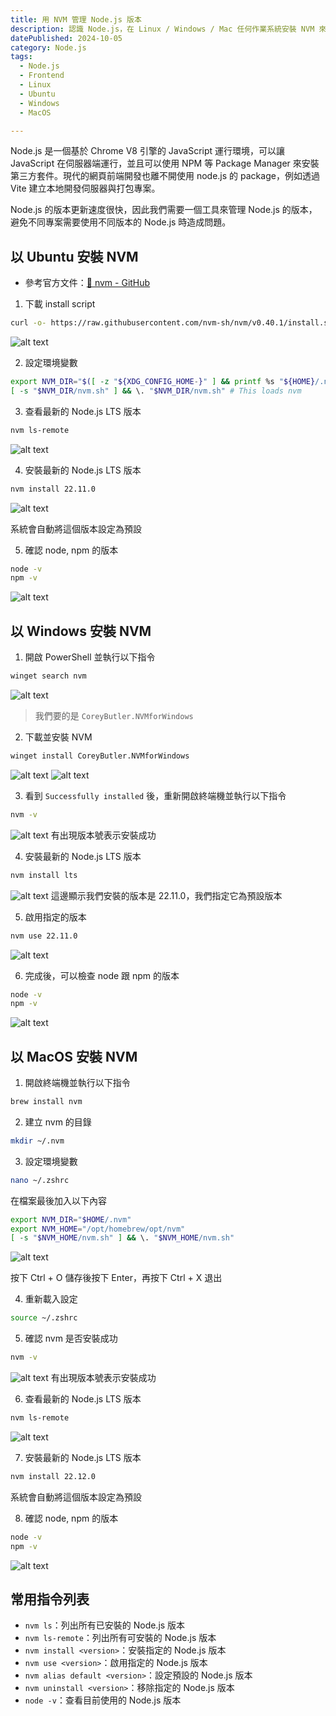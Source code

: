 ```yaml
---
title: 用 NVM 管理 Node.js 版本
description: 認識 Node.js，在 Linux / Windows / Mac 任何作業系統安裝 NVM 來管理 Node.js 版本。
datePublished: 2024-10-05
category: Node.js
tags:
  - Node.js
  - Frontend
  - Linux
  - Ubuntu
  - Windows
  - MacOS

---
```


Node.js 是一個基於 Chrome V8 引擎的 JavaScript 運行環境，可以讓 JavaScript 在伺服器端運行，並且可以使用 NPM 等 Package Manager 來安裝第三方套件。現代的網頁前端開發也離不開使用 node.js 的 package，例如透過 Vite 建立本地開發伺服器與打包專案。

Node.js 的版本更新速度很快，因此我們需要一個工具來管理 Node.js 的版本，避免不同專案需要使用不同版本的 Node.js 時造成問題。

## 以 Ubuntu 安裝 NVM

- 參考官方文件：[🔗 nvm - GitHub](https://github.com/nvm-sh/nvm?tab=readme-ov-file#installing-and-updating)

1. 下載 install script

```bash
curl -o- https://raw.githubusercontent.com/nvm-sh/nvm/v0.40.1/install.sh | bash
```

![alt text](image-7.png)

2. 設定環境變數

```bash
export NVM_DIR="$([ -z "${XDG_CONFIG_HOME-}" ] && printf %s "${HOME}/.nvm" || printf %s "${XDG_CONFIG_HOME}/nvm")"
[ -s "$NVM_DIR/nvm.sh" ] && \. "$NVM_DIR/nvm.sh" # This loads nvm
```

3. 查看最新的 Node.js LTS 版本

```bash
nvm ls-remote
```

![alt text](image-8.png)

4. 安裝最新的 Node.js LTS 版本

```bash
nvm install 22.11.0
```

![alt text](image-9.png)

系統會自動將這個版本設定為預設

5. 確認 node, npm 的版本

```bash
node -v
npm -v
```

![alt text](image-10.png)

## 以 Windows 安裝 NVM

1. 開啟 PowerShell 並執行以下指令

```bash
winget search nvm
```

![alt text](image.png)

> 我們要的是 `CoreyButler.NVMforWindows`

2. 下載並安裝 NVM

```bash
winget install CoreyButler.NVMforWindows
```

![alt text](image-1.png)
![alt text](image-2.png)

3. 看到 `Successfully installed` 後，重新開啟終端機並執行以下指令

```bash
nvm -v
```

![alt text](image-3.png)
有出現版本號表示安裝成功

4. 安裝最新的 Node.js LTS 版本

```bash
nvm install lts
```

![alt text](image-4.png)
這邊顯示我們安裝的版本是 22.11.0，我們指定它為預設版本

5. 啟用指定的版本

```bash
nvm use 22.11.0
```

![alt text](image-5.png)

6. 完成後，可以檢查 node 跟 npm 的版本

```bash
node -v
npm -v
```

![alt text](image-6.png)

## 以 MacOS 安裝 NVM

1. 開啟終端機並執行以下指令

```bash
brew install nvm
```

2. 建立 nvm 的目錄

```bash
mkdir ~/.nvm
```

3. 設定環境變數

```bash
nano ~/.zshrc
```

在檔案最後加入以下內容

```bash
export NVM_DIR="$HOME/.nvm"
export NVM_HOME="/opt/homebrew/opt/nvm"
[ -s "$NVM_HOME/nvm.sh" ] && \. "$NVM_HOME/nvm.sh"
```

![alt text](image-11.png)

按下 Ctrl + O 儲存後按下 Enter，再按下 Ctrl + X 退出

4. 重新載入設定

```bash
source ~/.zshrc
```

5. 確認 nvm 是否安裝成功

```bash
nvm -v
```

![alt text](image-12.png)
有出現版本號表示安裝成功

6. 查看最新的 Node.js LTS 版本

```bash
nvm ls-remote
```

![alt text](image-13.png)

7. 安裝最新的 Node.js LTS 版本

```bash
nvm install 22.12.0
```

系統會自動將這個版本設定為預設

8. 確認 node, npm 的版本

```bash
node -v
npm -v
```

![alt text](image-14.png)

## 常用指令列表

- `nvm ls`：列出所有已安裝的 Node.js 版本
- `nvm ls-remote`：列出所有可安裝的 Node.js 版本
- `nvm install <version>`：安裝指定的 Node.js 版本
- `nvm use <version>`：啟用指定的 Node.js 版本
- `nvm alias default <version>`：設定預設的 Node.js 版本
- `nvm uninstall <version>`：移除指定的 Node.js 版本
- `node -v`：查看目前使用的 Node.js 版本
